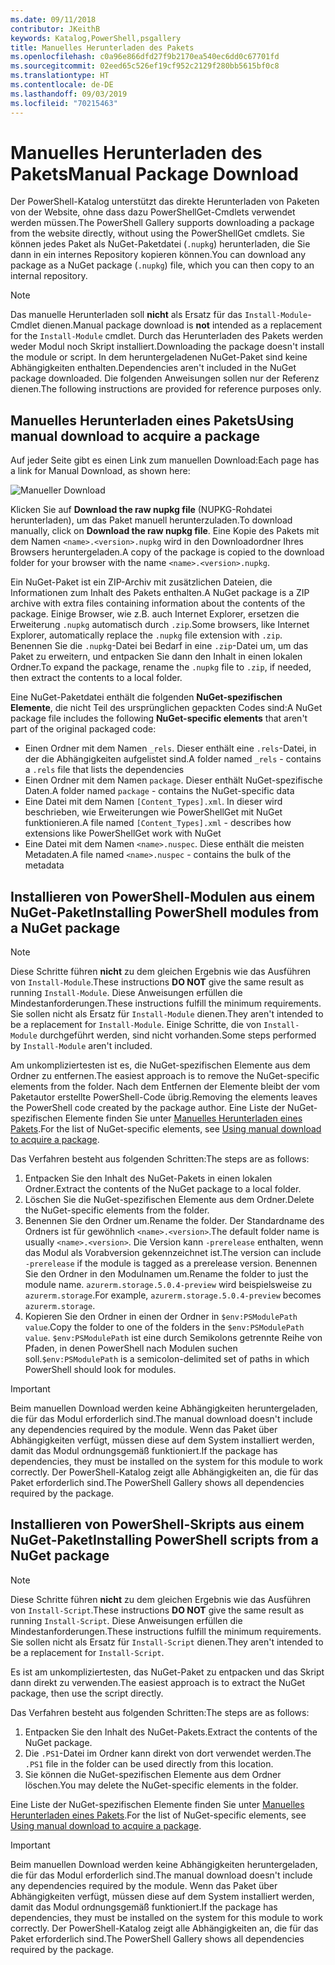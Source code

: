 ```yaml
---
ms.date: 09/11/2018
contributor: JKeithB
keywords: Katalog,PowerShell,psgallery
title: Manuelles Herunterladen des Pakets
ms.openlocfilehash: c0a96e866dfd27f9b2170ea540ec6dd0c67701fd
ms.sourcegitcommit: 02eed65c526ef19cf952c2129f280bb5615bf0c8
ms.translationtype: HT
ms.contentlocale: de-DE
ms.lasthandoff: 09/03/2019
ms.locfileid: "70215463"
---
```

# <a name="manual-package-download"></a><span data-ttu-id="70b11-103">Manuelles Herunterladen des Pakets</span><span class="sxs-lookup"><span data-stu-id="70b11-103">Manual Package Download</span></span>

<span data-ttu-id="70b11-104">Der PowerShell-Katalog unterstützt das direkte Herunterladen von Paketen von der Website, ohne dass dazu PowerShellGet-Cmdlets verwendet werden müssen.</span><span class="sxs-lookup"><span data-stu-id="70b11-104">The PowerShell Gallery supports downloading a package from the website directly, without using the PowerShellGet cmdlets.</span></span> <span data-ttu-id="70b11-105">Sie können jedes Paket als NuGet-Paketdatei (`.nupkg`) herunterladen, die Sie dann in ein internes Repository kopieren können.</span><span class="sxs-lookup"><span data-stu-id="70b11-105">You can download any package as a NuGet package (`.nupkg`) file, which you can then copy to an internal repository.</span></span>

> [!NOTE]
> <span data-ttu-id="70b11-106">Das manuelle Herunterladen soll **nicht** als Ersatz für das `Install-Module`-Cmdlet dienen.</span><span class="sxs-lookup"><span data-stu-id="70b11-106">Manual package download is **not** intended as a replacement for the `Install-Module` cmdlet.</span></span>
> <span data-ttu-id="70b11-107">Durch das Herunterladen des Pakets werden weder Modul noch Skript installiert.</span><span class="sxs-lookup"><span data-stu-id="70b11-107">Downloading the package doesn't install the module or script.</span></span> <span data-ttu-id="70b11-108">In dem heruntergeladenen NuGet-Paket sind keine Abhängigkeiten enthalten.</span><span class="sxs-lookup"><span data-stu-id="70b11-108">Dependencies aren't included in the NuGet package downloaded.</span></span> <span data-ttu-id="70b11-109">Die folgenden Anweisungen sollen nur der Referenz dienen.</span><span class="sxs-lookup"><span data-stu-id="70b11-109">The following instructions are provided for reference purposes only.</span></span>

## <a name="using-manual-download-to-acquire-a-package"></a><span data-ttu-id="70b11-110">Manuelles Herunterladen eines Pakets</span><span class="sxs-lookup"><span data-stu-id="70b11-110">Using manual download to acquire a package</span></span>

<span data-ttu-id="70b11-111">Auf jeder Seite gibt es einen Link zum manuellen Download:</span><span class="sxs-lookup"><span data-stu-id="70b11-111">Each page has a link for Manual Download, as shown here:</span></span>

![Manueller Download](../../Images/packagedisplaypagewithpseditions.png)

<span data-ttu-id="70b11-113">Klicken Sie auf **Download the raw nupkg file** (NUPKG-Rohdatei herunterladen), um das Paket manuell herunterzuladen.</span><span class="sxs-lookup"><span data-stu-id="70b11-113">To download manually, click on **Download the raw nupkg file**.</span></span> <span data-ttu-id="70b11-114">Eine Kopie des Pakets mit dem Namen `<name>.<version>.nupkg` wird in den Downloadordner Ihres Browsers heruntergeladen.</span><span class="sxs-lookup"><span data-stu-id="70b11-114">A copy of the package is copied to the download folder for your browser with the name `<name>.<version>.nupkg`.</span></span>

<span data-ttu-id="70b11-115">Ein NuGet-Paket ist ein ZIP-Archiv mit zusätzlichen Dateien, die Informationen zum Inhalt des Pakets enthalten.</span><span class="sxs-lookup"><span data-stu-id="70b11-115">A NuGet package is a ZIP archive with extra files containing information about the contents of the package.</span></span> <span data-ttu-id="70b11-116">Einige Browser, wie z.B. auch Internet Explorer, ersetzen die Erweiterung `.nupkg` automatisch durch `.zip`.</span><span class="sxs-lookup"><span data-stu-id="70b11-116">Some browsers, like Internet Explorer, automatically replace the `.nupkg` file extension with `.zip`.</span></span> <span data-ttu-id="70b11-117">Benennen Sie die `.nupkg`-Datei bei Bedarf in eine `.zip`-Datei um, um das Paket zu erweitern, und entpacken Sie dann den Inhalt in einen lokalen Ordner.</span><span class="sxs-lookup"><span data-stu-id="70b11-117">To expand the package, rename the `.nupkg` file to `.zip`, if needed, then extract the contents to a local folder.</span></span>

<span data-ttu-id="70b11-118">Eine NuGet-Paketdatei enthält die folgenden **NuGet-spezifischen Elemente**, die nicht Teil des ursprünglichen gepackten Codes sind:</span><span class="sxs-lookup"><span data-stu-id="70b11-118">A NuGet package file includes the following **NuGet-specific elements** that aren't part of the original packaged code:</span></span>

- <span data-ttu-id="70b11-119">Einen Ordner mit dem Namen `_rels`. Dieser enthält eine `.rels`-Datei, in der die Abhängigkeiten aufgelistet sind.</span><span class="sxs-lookup"><span data-stu-id="70b11-119">A folder named `_rels` - contains a `.rels` file that lists the dependencies</span></span>
- <span data-ttu-id="70b11-120">Einen Ordner mit dem Namen `package`. Dieser enthält NuGet-spezifische Daten.</span><span class="sxs-lookup"><span data-stu-id="70b11-120">A folder named `package` - contains the NuGet-specific data</span></span>
- <span data-ttu-id="70b11-121">Eine Datei mit dem Namen `[Content_Types].xml`. In dieser wird beschrieben, wie Erweiterungen wie PowerShellGet mit NuGet funktionieren.</span><span class="sxs-lookup"><span data-stu-id="70b11-121">A file named `[Content_Types].xml` - describes how extensions like PowerShellGet work with NuGet</span></span>
- <span data-ttu-id="70b11-122">Eine Datei mit dem Namen `<name>.nuspec`. Diese enthält die meisten Metadaten.</span><span class="sxs-lookup"><span data-stu-id="70b11-122">A file named `<name>.nuspec` - contains the bulk of the metadata</span></span>

## <a name="installing-powershell-modules-from-a-nuget-package"></a><span data-ttu-id="70b11-123">Installieren von PowerShell-Modulen aus einem NuGet-Paket</span><span class="sxs-lookup"><span data-stu-id="70b11-123">Installing PowerShell modules from a NuGet package</span></span>

> [!NOTE]
> <span data-ttu-id="70b11-124">Diese Schritte führen **nicht** zu dem gleichen Ergebnis wie das Ausführen von `Install-Module`.</span><span class="sxs-lookup"><span data-stu-id="70b11-124">These instructions **DO NOT** give the same result as running `Install-Module`.</span></span> <span data-ttu-id="70b11-125">Diese Anweisungen erfüllen die Mindestanforderungen.</span><span class="sxs-lookup"><span data-stu-id="70b11-125">These instructions fulfill the minimum requirements.</span></span> <span data-ttu-id="70b11-126">Sie sollen nicht als Ersatz für `Install-Module` dienen.</span><span class="sxs-lookup"><span data-stu-id="70b11-126">They aren't intended to be a replacement for `Install-Module`.</span></span>
> <span data-ttu-id="70b11-127">Einige Schritte, die von `Install-Module` durchgeführt werden, sind nicht vorhanden.</span><span class="sxs-lookup"><span data-stu-id="70b11-127">Some steps performed by `Install-Module` aren't included.</span></span>

<span data-ttu-id="70b11-128">Am unkompliziertesten ist es, die NuGet-spezifischen Elemente aus dem Ordner zu entfernen.</span><span class="sxs-lookup"><span data-stu-id="70b11-128">The easiest approach is to remove the NuGet-specific elements from the folder.</span></span> <span data-ttu-id="70b11-129">Nach dem Entfernen der Elemente bleibt der vom Paketautor erstellte PowerShell-Code übrig.</span><span class="sxs-lookup"><span data-stu-id="70b11-129">Removing the elements leaves the PowerShell code created by the package author.</span></span>
<span data-ttu-id="70b11-130">Eine Liste der NuGet-spezifischen Elemente finden Sie unter [Manuelles Herunterladen eines Pakets](#using-manual-download-to-acquire-a-package).</span><span class="sxs-lookup"><span data-stu-id="70b11-130">For the list of NuGet-specific elements, see [Using manual download to acquire a package](#using-manual-download-to-acquire-a-package).</span></span>

<span data-ttu-id="70b11-131">Das Verfahren besteht aus folgenden Schritten:</span><span class="sxs-lookup"><span data-stu-id="70b11-131">The steps are as follows:</span></span>

1. <span data-ttu-id="70b11-132">Entpacken Sie den Inhalt des NuGet-Pakets in einen lokalen Ordner.</span><span class="sxs-lookup"><span data-stu-id="70b11-132">Extract the contents of the NuGet package to a local folder.</span></span>
2. <span data-ttu-id="70b11-133">Löschen Sie die NuGet-spezifischen Elemente aus dem Ordner.</span><span class="sxs-lookup"><span data-stu-id="70b11-133">Delete the NuGet-specific elements from the folder.</span></span>
3. <span data-ttu-id="70b11-134">Benennen Sie den Ordner um.</span><span class="sxs-lookup"><span data-stu-id="70b11-134">Rename the folder.</span></span> <span data-ttu-id="70b11-135">Der Standardname des Ordners ist für gewöhnlich `<name>.<version>`.</span><span class="sxs-lookup"><span data-stu-id="70b11-135">The default folder name is usually `<name>.<version>`.</span></span> <span data-ttu-id="70b11-136">Die Version kann `-prerelease` enthalten, wenn das Modul als Vorabversion gekennzeichnet ist.</span><span class="sxs-lookup"><span data-stu-id="70b11-136">The version can include `-prerelease` if the module is tagged as a prerelease version.</span></span> <span data-ttu-id="70b11-137">Benennen Sie den Ordner in den Modulnamen um.</span><span class="sxs-lookup"><span data-stu-id="70b11-137">Rename the folder to just the module name.</span></span> <span data-ttu-id="70b11-138">`azurerm.storage.5.0.4-preview` wird beispielsweise zu `azurerm.storage`.</span><span class="sxs-lookup"><span data-stu-id="70b11-138">For example, `azurerm.storage.5.0.4-preview` becomes `azurerm.storage`.</span></span>
4. <span data-ttu-id="70b11-139">Kopieren Sie den Ordner in einen der Ordner in `$env:PSModulePath value`.</span><span class="sxs-lookup"><span data-stu-id="70b11-139">Copy the folder to one of the folders in the `$env:PSModulePath value`.</span></span> <span data-ttu-id="70b11-140">`$env:PSModulePath` ist eine durch Semikolons getrennte Reihe von Pfaden, in denen PowerShell nach Modulen suchen soll.</span><span class="sxs-lookup"><span data-stu-id="70b11-140">`$env:PSModulePath` is a semicolon-delimited set of paths in which PowerShell should look for modules.</span></span>

> [!IMPORTANT]
> <span data-ttu-id="70b11-141">Beim manuellen Download werden keine Abhängigkeiten heruntergeladen, die für das Modul erforderlich sind.</span><span class="sxs-lookup"><span data-stu-id="70b11-141">The manual download doesn't include any dependencies required by the module.</span></span> <span data-ttu-id="70b11-142">Wenn das Paket über Abhängigkeiten verfügt, müssen diese auf dem System installiert werden, damit das Modul ordnungsgemäß funktioniert.</span><span class="sxs-lookup"><span data-stu-id="70b11-142">If the package has dependencies, they must be installed on the system for this module to work correctly.</span></span> <span data-ttu-id="70b11-143">Der PowerShell-Katalog zeigt alle Abhängigkeiten an, die für das Paket erforderlich sind.</span><span class="sxs-lookup"><span data-stu-id="70b11-143">The PowerShell Gallery shows all dependencies required by the package.</span></span>

## <a name="installing-powershell-scripts-from-a-nuget-package"></a><span data-ttu-id="70b11-144">Installieren von PowerShell-Skripts aus einem NuGet-Paket</span><span class="sxs-lookup"><span data-stu-id="70b11-144">Installing PowerShell scripts from a NuGet package</span></span>

> [!NOTE]
> <span data-ttu-id="70b11-145">Diese Schritte führen **nicht** zu dem gleichen Ergebnis wie das Ausführen von `Install-Script`.</span><span class="sxs-lookup"><span data-stu-id="70b11-145">These instructions **DO NOT** give the same result as running `Install-Script`.</span></span> <span data-ttu-id="70b11-146">Diese Anweisungen erfüllen die Mindestanforderungen.</span><span class="sxs-lookup"><span data-stu-id="70b11-146">These instructions fulfill the minimum requirements.</span></span> <span data-ttu-id="70b11-147">Sie sollen nicht als Ersatz für `Install-Script` dienen.</span><span class="sxs-lookup"><span data-stu-id="70b11-147">They aren't intended to be a replacement for `Install-Script`.</span></span>

<span data-ttu-id="70b11-148">Es ist am unkompliziertesten, das NuGet-Paket zu entpacken und das Skript dann direkt zu verwenden.</span><span class="sxs-lookup"><span data-stu-id="70b11-148">The easiest approach is to extract the NuGet package, then use the script directly.</span></span>

<span data-ttu-id="70b11-149">Das Verfahren besteht aus folgenden Schritten:</span><span class="sxs-lookup"><span data-stu-id="70b11-149">The steps are as follows:</span></span>

1. <span data-ttu-id="70b11-150">Entpacken Sie den Inhalt des NuGet-Pakets.</span><span class="sxs-lookup"><span data-stu-id="70b11-150">Extract the contents of the NuGet package.</span></span>
2. <span data-ttu-id="70b11-151">Die `.PS1`-Datei im Ordner kann direkt von dort verwendet werden.</span><span class="sxs-lookup"><span data-stu-id="70b11-151">The `.PS1` file in the folder can be used directly from this location.</span></span>
3. <span data-ttu-id="70b11-152">Sie können die NuGet-spezifischen Elemente aus dem Ordner löschen.</span><span class="sxs-lookup"><span data-stu-id="70b11-152">You may delete the NuGet-specific elements in the folder.</span></span>

<span data-ttu-id="70b11-153">Eine Liste der NuGet-spezifischen Elemente finden Sie unter [Manuelles Herunterladen eines Pakets](#using-manual-download-to-acquire-a-package).</span><span class="sxs-lookup"><span data-stu-id="70b11-153">For the list of NuGet-specific elements, see [Using manual download to acquire a package](#using-manual-download-to-acquire-a-package).</span></span>

> [!IMPORTANT]
> <span data-ttu-id="70b11-154">Beim manuellen Download werden keine Abhängigkeiten heruntergeladen, die für das Modul erforderlich sind.</span><span class="sxs-lookup"><span data-stu-id="70b11-154">The manual download doesn't include any dependencies required by the module.</span></span> <span data-ttu-id="70b11-155">Wenn das Paket über Abhängigkeiten verfügt, müssen diese auf dem System installiert werden, damit das Modul ordnungsgemäß funktioniert.</span><span class="sxs-lookup"><span data-stu-id="70b11-155">If the package has dependencies, they must be installed on the system for this module to work correctly.</span></span> <span data-ttu-id="70b11-156">Der PowerShell-Katalog zeigt alle Abhängigkeiten an, die für das Paket erforderlich sind.</span><span class="sxs-lookup"><span data-stu-id="70b11-156">The PowerShell Gallery shows all dependencies required by the package.</span></span>
